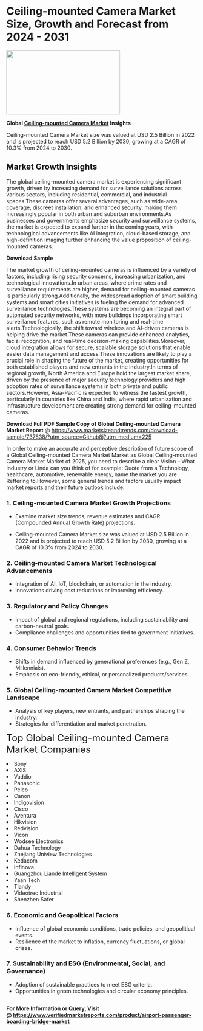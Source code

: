 <H1>Ceiling-mounted Camera Market Size, Growth and Forecast from 2024 - 2031</H1><img class="aligncenter size-medium wp-image-584254" src="https://thirdeyenews.in/wp-content/uploads/2024/09/Global-Market-Research-300x168.jpeg" alt="" width="300" height="168" /><p><strong>Global&nbsp;<a href="https://www.marketsizeandtrends.com/download-sample/737838/?utm_source=Github8j?utm_medium=225">Ceiling-mounted Camera Market</a> Insights</strong></p><p>Ceiling-mounted Camera Market size was valued at USD 2.5 Billion in 2022 and is projected to reach USD 5.2 Billion by 2030, growing at a CAGR of 10.3% from 2024 to 2030.</p><p><h2>Market Growth Insights</h2> <p>The global ceiling-mounted camera market is experiencing significant growth, driven by increasing demand for surveillance solutions across various sectors, including residential, commercial, and industrial spaces.These cameras offer several advantages, such as wide-area coverage, discreet installation, and enhanced security, making them increasingly popular in both urban and suburban environments.As businesses and governments emphasize security and surveillance systems, the market is expected to expand further in the coming years, with technological advancements like AI integration, cloud-based storage, and high-definition imaging further enhancing the value proposition of ceiling-mounted cameras.</p> <p><strong>Download Sample</strong></p> <p>The market growth of ceiling-mounted cameras is influenced by a variety of factors, including rising security concerns, increasing urbanization, and technological innovations.In urban areas, where crime rates and surveillance requirements are higher, demand for ceiling-mounted cameras is particularly strong.Additionally, the widespread adoption of smart building systems and smart cities initiatives is fueling the demand for advanced surveillance technologies.These systems are becoming an integral part of automated security networks, with more buildings incorporating smart surveillance features, such as remote monitoring and real-time alerts.Technologically, the shift toward wireless and AI-driven cameras is helping drive the market.These cameras can provide enhanced analytics, facial recognition, and real-time decision-making capabilities.Moreover, cloud integration allows for secure, scalable storage solutions that enable easier data management and access.These innovations are likely to play a crucial role in shaping the future of the market, creating opportunities for both established players and new entrants in the industry.In terms of regional growth, North America and Europe hold the largest market share, driven by the presence of major security technology providers and high adoption rates of surveillance systems in both private and public sectors.However, Asia-Pacific is expected to witness the fastest growth, particularly in countries like China and India, where rapid urbanization and infrastructure development are creating strong demand for ceiling-mounted cameras.</p> <p><span class=""><strong>Download Full PDF Sample Copy of Global Ceiling-mounted Camera Market Report</strong> @ <a href="https://www.marketsizeandtrends.com/download-sample/737838/?utm_source=Github8j?utm_medium=225" target="_blank">https://www.marketsizeandtrends.com/download-sample/737838/?utm_source=Github8j?utm_medium=225</a></span></p><p>In order to make an accurate and perceptive description of future scope of a Global&nbsp;Ceiling-mounted Camera Market Market as Global&nbsp;Ceiling-mounted Camera Market Market of 2025, you need to describe a clear Vision &ndash; What Industry or Linda can you think of for example: Quote from a Technology, healthcare, automotive, renewable energy, name the market you are Reffering to.However, some general trends and factors usually impact market reports and their future outlook include:</p><h3>1.&nbsp;<strong>Ceiling-mounted Camera Market Growth Projections</strong></h3><ul><li>Examine market size trends, revenue estimates and CAGR (Compounded Annual Growth Rate) projections.</li><li><p>Ceiling-mounted Camera Market size was valued at USD 2.5 Billion in 2022 and is projected to reach USD 5.2 Billion by 2030, growing at a CAGR of 10.3% from 2024 to 2030.</p></li></ul><h3>2.&nbsp;<strong>Ceiling-mounted Camera Market Technological Advancements</strong></h3><ul><li>Integration of AI, IoT, blockchain, or automation in the industry.</li><li>Innovations driving cost reductions or improving efficiency.</li></ul><h3>3.&nbsp;<strong>Regulatory and Policy Changes</strong></h3><ul><li>Impact of global and regional regulations, including sustainability and carbon-neutral goals.</li><li>Compliance challenges and opportunities tied to government initiatives.</li></ul><h3>4.&nbsp;<strong>Consumer Behavior Trends</strong></h3><ul><li>Shifts in demand influenced by generational preferences (e.g., Gen Z, Millennials).</li><li>Emphasis on eco-friendly, ethical, or personalized products/services.</li></ul><h3>5.&nbsp;<strong>Global Ceiling-mounted Camera Market Competitive Landscape</strong></h3><ul><li>Analysis of key players, new entrants, and partnerships shaping the industry.</li><li>Strategies for differentiation and market penetration.</li></ul><p data-pm-slice="1 1 []"><span style="color: inherit; font-family: inherit; font-size: 25px;">Top Global Ceiling-mounted Camera Market Companies</span></p><div class="" data-test-id=""><p><li>Sony</li><li> AXIS</li><li> Vaddio</li><li> Panasonic</li><li> Pelco</li><li> Canon</li><li> Indigovision</li><li> Cisco</li><li> Aventura</li><li> Hikvision</li><li> Redvision</li><li> Vicon</li><li> Wodsee Electronics</li><li> Dahua Technology</li><li> Zhejiang Uniview Technologies</li><li> Kedacom</li><li> Infinova</li><li> Guangzhou Liande Intelligent System</li><li> Yaan Tech</li><li> Tiandy</li><li> Videotrec Industrial</li><li> Shenzhen Safer</li></p></div><h3>6.&nbsp;<strong>Economic and Geopolitical Factors</strong></h3><ul><li>Influence of global economic conditions, trade policies, and geopolitical events.</li><li>Resilience of the market to inflation, currency fluctuations, or global crises.</li></ul><h3>7.&nbsp;<strong>Sustainability and ESG (Environmental, Social, and Governance)</strong></h3><ul><li>Adoption of sustainable practices to meet ESG criteria.</li><li>Opportunities in green technologies and circular economy principles.</li></ul><h2><strong style="font-size: 14px;">For More Information or Query, Visit @&nbsp;</strong><a style="background-color: #ffffff; font-size: 14px;" href="https://www.marketsizeandtrends.com/report/ceiling-mounted-camera-market/" target="_blank">https://www.verifiedmarketreports.com/product/airport-passenger-boarding-bridge-market</a></h2>